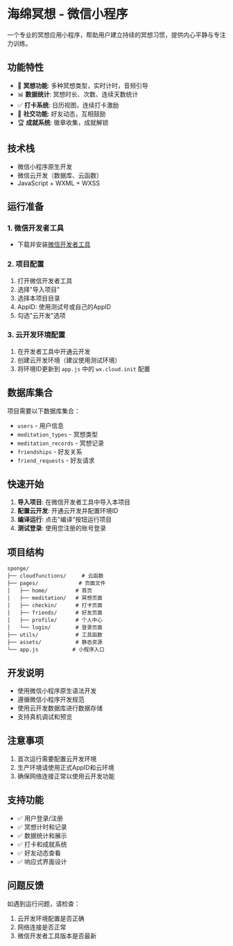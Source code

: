 # 海绵冥想 - 微信小程序

一个专业的冥想应用小程序，帮助用户建立持续的冥想习惯，提供内心平静与专注力训练。

## 功能特性

- 🧘 **冥想功能**: 多种冥想类型，实时计时，音频引导
- 📊 **数据统计**: 冥想时长、次数、连续天数统计
- ✅ **打卡系统**: 日历视图，连续打卡激励
- 👥 **社交功能**: 好友动态，互相鼓励
- 🏆 **成就系统**: 徽章收集，成就解锁

## 技术栈

- 微信小程序原生开发
- 微信云开发（数据库、云函数）
- JavaScript + WXML + WXSS

## 运行准备

### 1. 微信开发者工具
- 下载并安装[微信开发者工具](https://developers.weixin.qq.com/miniprogram/dev/devtools/download.html)

### 2. 项目配置
1. 打开微信开发者工具
2. 选择"导入项目"
3. 选择本项目目录
4. AppID: 使用测试号或自己的AppID
5. 勾选"云开发"选项

### 3. 云开发环境配置
1. 在开发者工具中开通云开发
2. 创建云开发环境（建议使用测试环境）
3. 将环境ID更新到 `app.js` 中的 `wx.cloud.init` 配置

## 数据库集合

项目需要以下数据库集合：
- `users` - 用户信息
- `meditation_types` - 冥想类型
- `meditation_records` - 冥想记录
- `friendships` - 好友关系
- `friend_requests` - 好友请求

## 快速开始

1. **导入项目**: 在微信开发者工具中导入本项目
2. **配置云开发**: 开通云开发并配置环境ID
3. **编译运行**: 点击"编译"按钮运行项目
4. **测试登录**: 使用您注册的账号登录

## 项目结构

```
sponge/
├── cloudfunctions/     # 云函数
├── pages/             # 页面文件
│   ├── home/         # 首页
│   ├── meditation/   # 冥想页面
│   ├── checkin/      # 打卡页面
│   ├── friends/      # 好友页面
│   ├── profile/      # 个人中心
│   └── login/        # 登录页面
├── utils/            # 工具函数
├── assets/           # 静态资源
└── app.js           # 小程序入口
```

## 开发说明

- 使用微信小程序原生语法开发
- 遵循微信小程序开发规范
- 使用云开发数据库进行数据存储
- 支持真机调试和预览

## 注意事项

1. 首次运行需要配置云开发环境
2. 生产环境请使用正式AppID和云环境
3. 确保网络连接正常以使用云开发功能

## 支持功能

- ✅ 用户登录/注册
- ✅ 冥想计时和记录
- ✅ 数据统计和展示
- ✅ 打卡和成就系统
- ✅ 好友动态查看
- ✅ 响应式界面设计

## 问题反馈

如遇到运行问题，请检查：
1. 云开发环境配置是否正确
2. 网络连接是否正常
3. 微信开发者工具版本是否最新